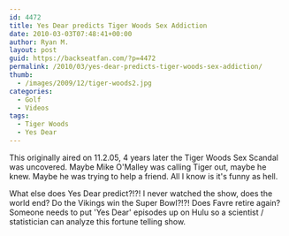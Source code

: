 ```yaml
---
id: 4472
title: Yes Dear predicts Tiger Woods Sex Addiction
date: 2010-03-03T07:48:41+00:00
author: Ryan M.
layout: post
guid: https://backseatfan.com/?p=4472
permalink: /2010/03/yes-dear-predicts-tiger-woods-sex-addiction/
thumb:
  - /images/2009/12/tiger-woods2.jpg
categories:
  - Golf
  - Videos
tags:
  - Tiger Woods
  - Yes Dear
---
```


<div class="entry">
  <p>
  </p>

  <p>
    This originally aired on 11.2.05, 4 years later the Tiger Woods Sex Scandal was uncovered. Maybe Mike O'Malley was calling Tiger out, maybe he knew. Maybe he was trying to help a friend. All I know is it's funny as hell.
  </p>

  <p>
    What else does Yes Dear predict?!?! I never watched the show, does the world end? Do the Vikings win the Super Bowl?!?! Does Favre retire again? Someone needs to put 'Yes Dear' episodes up on Hulu so a scientist / statistician can analyze this fortune telling show.
  </p>
</div>
